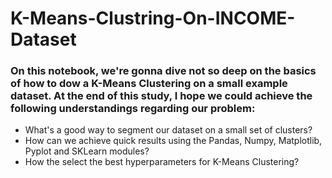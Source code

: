# K-Means-Clustring-On-INCOME-Dataset
### On this notebook, we're gonna dive not so deep on the basics of how to dow a K-Means Clustering on a small example dataset. At the end of this study, I hope we could achieve the following understandings regarding our problem:
- What's a good way to segment our dataset on a small set of clusters?
- How can we achieve quick results using the Pandas, Numpy, Matplotlib, Pyplot and SKLearn modules?
- How the select the best hyperparameters for K-Means Clustering?
